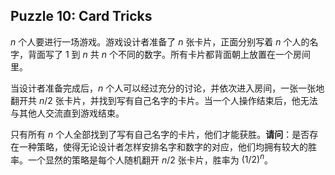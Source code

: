 ## Puzzle 10: Card Tricks 

$n$ 个人要进行一场游戏。游戏设计者准备了 $n$ 张卡片，正面分别写着 $n$ 个人的名字，背面写了 $1$ 到 $n$ 共 $n$ 个不同的数字。所有卡片都背面朝上放置在一个房间里。

当设计者准备完成后，$n$ 个人可以经过充分的讨论，并依次进入房间，一张一张地翻开共 $n/2$ 张卡片，并找到写有自己名字的卡片。当一个人操作结束后，他无法与其他人交流直到游戏结束。

只有所有 $n$ 个人全部找到了写有自己名字的卡片，他们才能获胜。**请问**：是否存在一种策略，使得无论设计者怎样安排名字和数字的对应，他们均拥有较大的胜率。一个显然的策略是每个人随机翻开 $n/2$ 张卡片，胜率为 $(1/2)^n$。